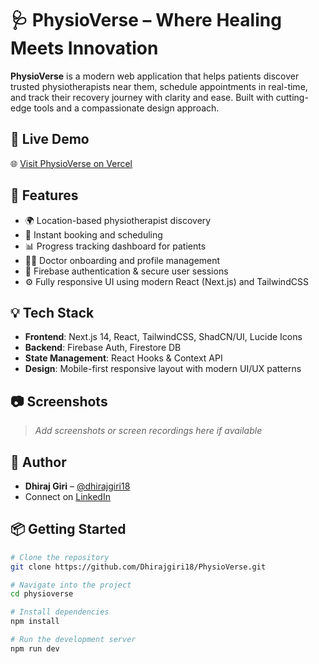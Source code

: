# 🩺 PhysioVerse – Where Healing Meets Innovation

**PhysioVerse** is a modern web application that helps patients discover trusted physiotherapists near them, schedule appointments in real-time, and track their recovery journey with clarity and ease. Built with cutting-edge tools and a compassionate design approach.

## 🔗 Live Demo

🌐 [Visit PhysioVerse on Vercel](https://physioverse.vercel.app)

## 🚀 Features

- 🌍 Location-based physiotherapist discovery
- 📅 Instant booking and scheduling
- 📊 Progress tracking dashboard for patients
- 👨‍⚕️ Doctor onboarding and profile management
- 🔐 Firebase authentication & secure user sessions
- ⚙️ Fully responsive UI using modern React (Next.js) and TailwindCSS

## 💡 Tech Stack

- **Frontend**: Next.js 14, React, TailwindCSS, ShadCN/UI, Lucide Icons
- **Backend**: Firebase Auth, Firestore DB
- **State Management**: React Hooks & Context API
- **Design**: Mobile-first responsive layout with modern UI/UX patterns

## 📷 Screenshots

> _Add screenshots or screen recordings here if available_

## 👤 Author

- **Dhiraj Giri** – [@dhirajgiri18](https://github.com/Dhirajgiri18)  
- Connect on [LinkedIn](https://www.linkedin.com/in/dhiraj-giri18)

## 📦 Getting Started

```bash
# Clone the repository
git clone https://github.com/Dhirajgiri18/PhysioVerse.git

# Navigate into the project
cd physioverse

# Install dependencies
npm install

# Run the development server
npm run dev
